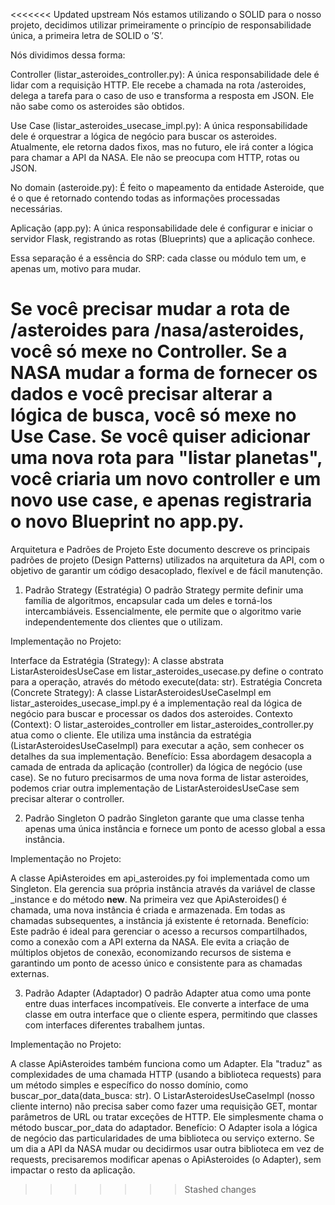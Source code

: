 <<<<<<< Updated upstream
Nós estamos utilizando o SOLID para o nosso projeto, decidimos utilizar primeiramente o princípio de responsabilidade única, a primeira letra de SOLID o ’S’.

Nós dividimos dessa forma:

Controller (listar_asteroides_controller.py): A única responsabilidade dele é lidar com a requisição HTTP. Ele recebe a chamada na rota /asteroides, delega a tarefa para o caso de uso e transforma a resposta em JSON. Ele não sabe como os asteroides são obtidos.

Use Case (listar_asteroides_usecase_impl.py): A única responsabilidade dele é orquestrar a lógica de negócio para buscar os asteroides. Atualmente, ele retorna dados fixos, mas no futuro, ele irá conter a lógica para chamar a API da NASA. Ele não se preocupa com HTTP, rotas ou JSON.

No domain (asteroide.py): É feito o mapeamento da entidade Asteroide, que é o que é retornado contendo todas as informações processadas necessárias.

Aplicação (app.py): A única responsabilidade dele é configurar e iniciar o servidor Flask, registrando as rotas (Blueprints) que a aplicação conhece.

Essa separação é a essência do SRP: cada classe ou módulo tem um, e apenas um, motivo para mudar.

Se você precisar mudar a rota de /asteroides para /nasa/asteroides, você só mexe no Controller.
Se a NASA mudar a forma de fornecer os dados e você precisar alterar a lógica de busca, você só mexe no Use Case.
Se você quiser adicionar uma nova rota para "listar planetas", você criaria um novo controller e um novo use case, e apenas registraria o novo Blueprint no app.py.
=======
Arquitetura e Padrões de Projeto
Este documento descreve os principais padrões de projeto (Design Patterns) utilizados na arquitetura da API, com o objetivo de garantir um código desacoplado, flexível e de fácil manutenção.

1. Padrão Strategy (Estratégia)
O padrão Strategy permite definir uma família de algoritmos, encapsular cada um deles e torná-los intercambiáveis. Essencialmente, ele permite que o algoritmo varie independentemente dos clientes que o utilizam.

Implementação no Projeto:

Interface da Estratégia (Strategy): A classe abstrata ListarAsteroidesUseCase em listar_asteroides_usecase.py define o contrato para a operação, através do método execute(data: str).
Estratégia Concreta (Concrete Strategy): A classe ListarAsteroidesUseCaseImpl em listar_asteroides_usecase_impl.py é a implementação real da lógica de negócio para buscar e processar os dados dos asteroides.
Contexto (Context): O listar_asteroides_controller em listar_asteroides_controller.py atua como o cliente. Ele utiliza uma instância da estratégia (ListarAsteroidesUseCaseImpl) para executar a ação, sem conhecer os detalhes da sua implementação.
Benefício: Essa abordagem desacopla a camada de entrada da aplicação (controller) da lógica de negócio (use case). Se no futuro precisarmos de uma nova forma de listar asteroides, podemos criar outra implementação de ListarAsteroidesUseCase sem precisar alterar o controller.

2. Padrão Singleton
O padrão Singleton garante que uma classe tenha apenas uma única instância e fornece um ponto de acesso global a essa instância.

Implementação no Projeto:

A classe ApiAsteroides em api_asteroides.py foi implementada como um Singleton.
Ela gerencia sua própria instância através da variável de classe _instance e do método __new__. Na primeira vez que ApiAsteroides() é chamada, uma nova instância é criada e armazenada. Em todas as chamadas subsequentes, a instância já existente é retornada.
Benefício: Este padrão é ideal para gerenciar o acesso a recursos compartilhados, como a conexão com a API externa da NASA. Ele evita a criação de múltiplos objetos de conexão, economizando recursos de sistema e garantindo um ponto de acesso único e consistente para as chamadas externas.

3. Padrão Adapter (Adaptador)
O padrão Adapter atua como uma ponte entre duas interfaces incompatíveis. Ele converte a interface de uma classe em outra interface que o cliente espera, permitindo que classes com interfaces diferentes trabalhem juntas.

Implementação no Projeto:

A classe ApiAsteroides também funciona como um Adapter. Ela "traduz" as complexidades de uma chamada HTTP (usando a biblioteca requests) para um método simples e específico do nosso domínio, como buscar_por_data(data_busca: str).
O ListarAsteroidesUseCaseImpl (nosso cliente interno) não precisa saber como fazer uma requisição GET, montar parâmetros de URL ou tratar exceções de HTTP. Ele simplesmente chama o método buscar_por_data do adaptador.
Benefício: O Adapter isola a lógica de negócio das particularidades de uma biblioteca ou serviço externo. Se um dia a API da NASA mudar ou decidirmos usar outra biblioteca em vez de requests, precisaremos modificar apenas o ApiAsteroides (o Adapter), sem impactar o resto da aplicação.

>>>>>>> Stashed changes
